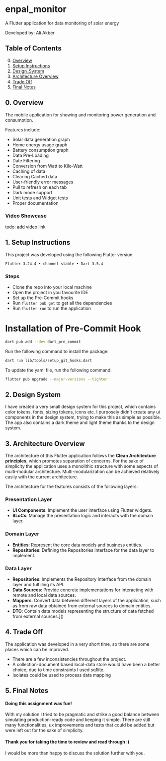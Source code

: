 # enpal_monitor

A Flutter application for data monitoring of solar energy

Developed by: Ali Akber

## Table of Contents

0. [Overview](#0-overview)
1. [Setup Instructions](#1-setup-instructions)
2. [Design_System](#2-design-system)
3. [Architecture Overview](#3-architecture-overview)
4. [Trade Off](#4-trade-off)
5. [Final Notes](#5-final-notes)

## 0. Overview

The mobile application for showing and monitoring power generation and consumption.

Features include:
- Solar data generation graph
- Home energy usage graph
- Battery consumption graph
- Data Pre-Loading
- Date Filtering
- Conversion from Watt to Kilo-Watt
- Caching of data
- Clearing Cached data
- User-friendly error messages
- Pull to refresh on each tab
- Dark mode support
- Unit tests and Widget tests
- Proper documentation

### Video Showcase

todo: add video link

## 1. Setup Instructions

This project was developed using the following Flutter version:

`Flutter 3.24.4 • channel stable • Dart 3.5.4`

### Steps
- Clone the repo into your local machine
- Open the project in you favourite IDE
- Set up the Pre-Commit hooks
- Run `flutter pub get` to get all the dependencies
- Run `flutter run` to run the application

# Installation of Pre-Commit Hook
```bash
dart pub add --dev dart_pre_commit
```
Run the following command to install the package:
```bash
dart run lib/tools/setup_git_hooks.dart
```

To update the yaml file, run the following command:
```bash
flutter pub upgrade --major-versions --tighten
```

## 2. Design System

I have created a very small design system for this project, which contains color tokens, fonts, sizing tokens, icons etc. I purposely didn't create any ui components in the design system, trying to make this as simple as possible.
The app also contains a dark theme and light theme thanks to the design system.

## 3. Architecture Overview

The architecture of this Flutter application follows the **Clean Architecture principles**, which promotes separation of concerns. For the sake of simplicity the application uses a monolithic structure with some aspects of multi-modular architecture. Multi-modularization can be achieved relatively easily with the current architecture.

The architecture for the features consists of the following layers:

### Presentation Layer

- **UI Components**: Implement the user interface using Flutter widgets.
- **BLoCs**: Manage the presentation logic and interacts with the domain layer.

### Domain Layer
- **Entities**: Represent the core data models and business entities.
- **Repositories**: Defining the Repositories interface for the data layer to implement.

### Data Layer

- **Repositories**: Implements the Repository Interface from the domain layer and fulfilling its API.
- **Data Sources**: Provide concrete implementations for interacting with remote and local data sources.
- **Mappers**: Convert data between different layers of the application, such as from raw data obtained from external sources to domain entities.
- **DTO**: Contain data models representing the structure of data fetched from external sources.]()

## 4. Trade Off

The application was developed in a very short time, so there are some places which can be improved.
- There are a few inconsistencies throughout the project.
- A collection-document based local-data store would have been a better choice, due to time constraints I used sqflite.
- Isolates could be used to process data mapping

## 5. Final Notes

#### Doing this assignment was fun!

With my solution I tried to be pragmatic and strike a good balance between simulating production-ready code and keeping it simple.
There are still many functionalities, ux improvements and tests that could be added but were left out for the sake of simplicity.

#### Thank you for taking the time to review and read through :)

I would be more than happy to discuss the solution further with you.
